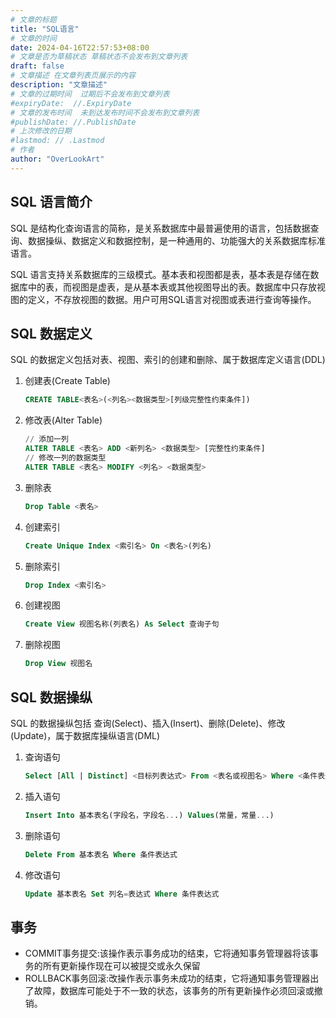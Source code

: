 ```yaml
---
# 文章的标题
title: "SQL语言"
# 文章的时间
date: 2024-04-16T22:57:53+08:00
# 文章是否为草稿状态 草稿状态不会发布到文章列表
draft: false
# 文章描述 在文章列表页展示的内容
description: "文章描述"
# 文章的过期时间  过期后不会发布到文章列表
#expiryDate:  //.ExpiryDate
# 文章的发布时间  未到达发布时间不会发布到文章列表
#publishDate: //.PublishDate
# 上次修改的日期
#lastmod: // .Lastmod
# 作者
author: "OverLookArt"
---
```


## SQL 语言简介

SQL 是结构化查询语言的简称，是关系数据库中最普遍使用的语言，包括数据查询、数据操纵、数据定义和数据控制，是一种通用的、功能强大的关系数据库标准语言。

SQL 语言支持关系数据库的三级模式。基本表和视图都是表，基本表是存储在数据库中的表，而视图是虚表，是从基本表或其他视图导出的表。数据库中只存放视图的定义，不存放视图的数据。用户可用SQL语言对视图或表进行查询等操作。

## SQL 数据定义

SQL 的数据定义包括对表、视图、索引的创建和删除、属于数据库定义语言(DDL)

1. 创建表(Create Table)

   ``` sql
   CREATE TABLE<表名>(<列名><数据类型>[列级完整性约束条件])
   ```

2. 修改表(Alter Table)

   ``` sql
   // 添加一列
   ALTER TABLE <表名> ADD <新列名> <数据类型> [完整性约束条件]
   // 修改一列的数据类型
   ALTER TABLE <表名> MODIFY <列名> <数据类型>
   ```

3. 删除表

   ``` sql
   Drop Table <表名>
   ```

4. 创建索引

   ``` sql
   Create Unique Index <索引名> On <表名>(列名)
   ```

5. 删除索引

   ``` sql
   Drop Index <索引名>
   ```

6. 创建视图

   ```sql
   Create View 视图名称(列表名) As Select 查询子句
   ```

7. 删除视图

   ``` sql
   Drop View 视图名
   ```

## SQL 数据操纵

SQL 的数据操纵包括 查询(Select)、插入(Insert)、删除(Delete)、修改(Update)，属于数据库操纵语言(DML)

1. 查询语句

   ``` sql
   Select [All | Distinct] <目标列表达式> From <表名或视图名> Where <条件表达式> Group By <列名> Order By <列名>
   ```

2. 插入语句

   ``` sql
   Insert Into 基本表名(字段名，字段名...) Values(常量，常量...)
   ```

3. 删除语句

   ``` sql
   Delete From 基本表名 Where 条件表达式
   ```

4. 修改语句

   ``` sql
   Update 基本表名 Set 列名=表达式 Where 条件表达式
   ```

## 事务

* COMMIT事务提交:该操作表示事务成功的结束，它将通知事务管理器将该事务的所有更新操作现在可以被提交或永久保留
* ROLLBACK事务回滚:改操作表示事务未成功的结束，它将通知事务管理器出了故障，数据库可能处于不一致的状态，该事务的所有更新操作必须回滚或撤销。